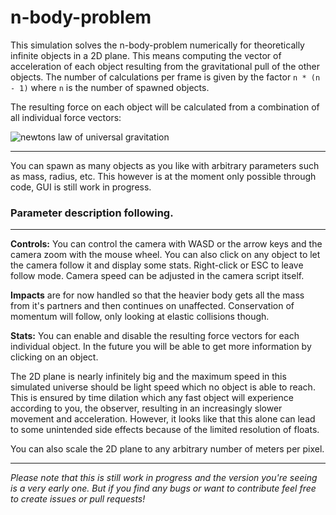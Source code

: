 # n-body-problem

This simulation solves the n-body-problem numerically for theoretically 
infinite objects in a 2D plane. This means computing the vector of 
acceleration of each object resulting from the gravitational pull of the 
other objects. The number of calculations per frame is given by the 
factor ``n * (n - 1)`` where ``n`` is the number of spawned objects.

The resulting force on each object will be calculated from a combination 
of all individual force vectors:

![newtons law of universal gravitation](https://wikimedia.org/api/rest_v1/media/math/render/svg/35e05bce060ddb6441ba83d482cd27a7f57e1998)

---

You can spawn as many objects as you like with arbitrary parameters such 
as mass, radius, etc. This however is at the moment only possible 
through code, GUI is still work in progress.

### Parameter description following.

---

**Controls:** You can control the camera with WASD or the arrow keys and 
the camera zoom with the mouse wheel. You can also click on any object 
to let the camera follow it and display some stats. Right-click or ESC 
to leave follow mode. Camera speed can be adjusted in the camera script 
itself.

**Impacts** are for now handled so that the heavier body gets all the 
mass from it's partners and then continues on unaffected. Conservation 
of momentum will follow, only looking at elastic collisions though.

**Stats:** You can enable and disable the resulting force vectors for 
each individual object. In the future you will be able to get more 
information by clicking on an object.

The 2D plane is nearly infinitely big and the maximum speed in this 
simulated universe should be light speed which no object is able to 
reach. This is ensured by time dilation which any fast object will 
experience according to you, the observer, resulting in an increasingly 
slower movement and acceleration. However, it looks like that this alone 
can lead to some unintended side effects because of the limited 
resolution of floats.

You can also scale the 2D plane to any arbitrary number of meters per pixel.

---

_Please note that this is still work in progress and the version you're 
seeing is a very early one. But if you find any bugs or want to 
contribute feel free to create issues or pull requests!_

